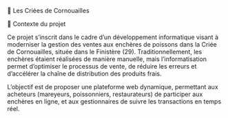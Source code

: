 📌 Les Criées de Cornouailles

📖 Contexte du projet

Ce projet s’inscrit dans le cadre d’un développement informatique visant à moderniser la gestion des ventes aux enchères de poissons dans la Criée de Cornouailles, située dans le Finistère (29). Traditionnellement, les enchères étaient réalisées de manière manuelle, mais l’informatisation permet d’optimiser le processus de vente, de réduire les erreurs et d’accélérer la chaîne de distribution des produits frais.

L’objectif est de proposer une plateforme web dynamique, permettant aux acheteurs (mareyeurs, poissonniers, restaurateurs) de participer aux enchères en ligne, et aux gestionnaires de suivre les transactions en temps réel.
